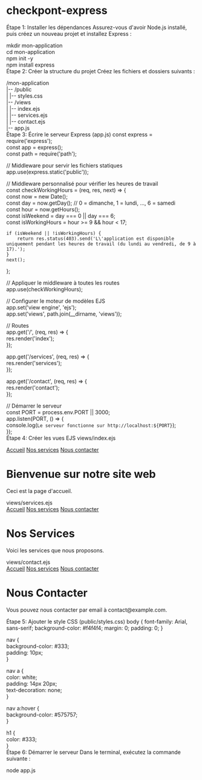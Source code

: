# checkpont-express



Étape 1: Installer les dépendances
Assurez-vous d'avoir Node.js installé, puis créez un nouveau projet et installez Express :

mkdir mon-application  
cd mon-application  
npm init -y  
npm install express  
Étape 2: Créer la structure du projet
Créez les fichiers et dossiers suivants :

/mon-application  
|-- /public  
|   |-- styles.css  
|-- /views  
|   |-- index.ejs  
|   |-- services.ejs  
|   |-- contact.ejs  
|-- app.js  
Étape 3: Écrire le serveur Express (app.js)
const express = require('express');  
const app = express();  
const path = require('path');  

// Middleware pour servir les fichiers statiques  
app.use(express.static('public'));  

// Middleware personnalisé pour vérifier les heures de travail  
const checkWorkingHours = (req, res, next) => {  
    const now = new Date();  
    const day = now.getDay(); // 0 = dimanche, 1 = lundi, ..., 6 = samedi  
    const hour = now.getHours();  
    const isWeekend = day === 0 || day === 6;  
    const isWorkingHours = hour >= 9 && hour < 17;  

    if (isWeekend || !isWorkingHours) {  
        return res.status(403).send('L\'application est disponible uniquement pendant les heures de travail (du lundi au vendredi, de 9 à 17).');  
    }  
    next();  
};  

// Appliquer le middleware à toutes les routes  
app.use(checkWorkingHours);  

// Configurer le moteur de modèles EJS  
app.set('view engine', 'ejs');  
app.set('views', path.join(__dirname, 'views'));  

// Routes  
app.get('/', (req, res) => {  
    res.render('index');  
});  

app.get('/services', (req, res) => {  
    res.render('services');  
});  

app.get('/contact', (req, res) => {  
    res.render('contact');  
});  

// Démarrer le serveur  
const PORT = process.env.PORT || 3000;  
app.listen(PORT, () => {  
    console.log(`Le serveur fonctionne sur http://localhost:${PORT}`);  
});  
Étape 4: Créer les vues EJS
views/index.ejs
<!DOCTYPE html>  
<html lang="fr">  
<head>  
    <meta charset="UTF-8">  
    <meta name="viewport" content="width=device-width, initial-scale=1.0">  
    <title>Page d'accueil</title>  
    <link rel="stylesheet" href="/styles.css">  
</head>  
<body>  
    <nav>  
        <a href="/">Accueil</a>  
        <a href="/services">Nos services</a>  
        <a href="/contact">Nous contacter</a>  
    </nav>  
    <h1>Bienvenue sur notre site web</h1>  
    <p>Ceci est la page d'accueil.</p>  
</body>  
</html>  
views/services.ejs
<!DOCTYPE html>  
<html lang="fr">  
<head>  
    <meta charset="UTF-8">  
    <meta name="viewport" content="width=device-width, initial-scale=1.0">  
    <title>Nos Services</title>  
    <link rel="stylesheet" href="/styles.css">  
</head>  
<body>  
    <nav>  
        <a href="/">Accueil</a>  
        <a href="/services">Nos services</a>  
        <a href="/contact">Nous contacter</a>  
    </nav>  
    <h1>Nos Services</h1>  
    <p>Voici les services que nous proposons.</p>  
</body>  
</html>  
views/contact.ejs
<!DOCTYPE html>  
<html lang="fr">  
<head>  
    <meta charset="UTF-8">  
    <meta name="viewport" content="width=device-width, initial-scale=1.0">  
    <title>Nous Contacter</title>  
    <link rel="stylesheet" href="/styles.css">  
</head>  
<body>  
    <nav>  
        <a href="/">Accueil</a>  
        <a href="/services">Nos services</a>  
        <a href="/contact">Nous contacter</a>  
    </nav>  
    <h1>Nous Contacter</h1>  
    <p>Vous pouvez nous contacter par email à contact@example.com.</p>  
</body>  
</html>  
Étape 5: Ajouter le style CSS (public/styles.css)
body {  
    font-family: Arial, sans-serif;  
    background-color: #f4f4f4;  
    margin: 0;  
    padding: 0;  
}  

nav {  
    background-color: #333;  
    padding: 10px;  
}  

nav a {  
    color: white;  
    padding: 14px 20px;  
    text-decoration: none;  
}  

nav a:hover {  
    background-color: #575757;  
}  

h1 {  
    color: #333;  
}  
Étape 6: Démarrer le serveur
Dans le terminal, exécutez la commande suivante :

node app.js  
